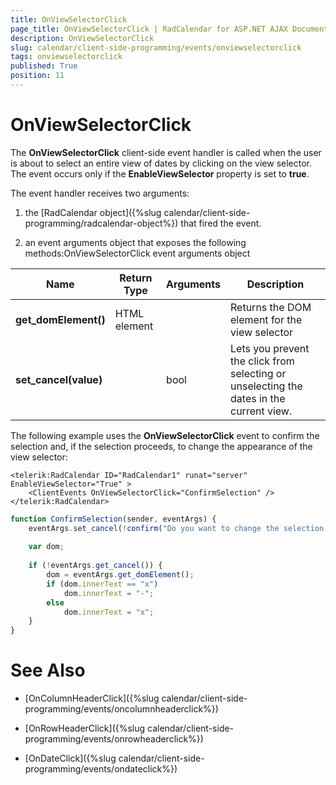 ```yaml
---
title: OnViewSelectorClick
page_title: OnViewSelectorClick | RadCalendar for ASP.NET AJAX Documentation
description: OnViewSelectorClick
slug: calendar/client-side-programming/events/onviewselectorclick
tags: onviewselectorclick
published: True
position: 11
---
```


# OnViewSelectorClick



The **OnViewSelectorClick** client-side event handler is called when the user is about to select an entire view of dates by clicking on the view selector. The event occurs only if the **EnableViewSelector** property is set to **true**.

The event handler receives two arguments:

1. the [RadCalendar object]({%slug calendar/client-side-programming/radcalendar-object%}) that fired the event.

1. an event arguments object that exposes the following methods:OnViewSelectorClick event arguments object


| Name | Return Type | Arguments | Description |
| ------ | ------ | ------ | ------ |
| **get_domElement()** |HTML element||Returns the DOM element for the view selector|
| **set_cancel(value)** ||bool|Lets you prevent the click from selecting or unselecting the dates in the current view.|

The following example uses the **OnViewSelectorClick** event to confirm the selection and, if the selection proceeds, to change the appearance of the view selector:

````ASPNET
<telerik:RadCalendar ID="RadCalendar1" runat="server" EnableViewSelector="True" >
    <ClientEvents OnViewSelectorClick="ConfirmSelection" />
</telerik:RadCalendar>	
````
````JavaScript
function ConfirmSelection(sender, eventArgs) {
	eventArgs.set_cancel(!confirm("Do you want to change the selection for the entire view?"));
	
	var dom;
	
	if (!eventArgs.get_cancel()) {
		dom = eventArgs.get_domElement();
		if (dom.innerText == "x")
			dom.innerText = "-";
		else
			dom.innerText = "x";
	}
}
````


# See Also

 * [OnColumnHeaderClick]({%slug calendar/client-side-programming/events/oncolumnheaderclick%})

 * [OnRowHeaderClick]({%slug calendar/client-side-programming/events/onrowheaderclick%})

 * [OnDateClick]({%slug calendar/client-side-programming/events/ondateclick%})
